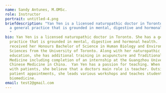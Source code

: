```yaml
---
name: Sandy Antunes, M.OMSc.
role: Instructor
portrait: untitled-4.png
briefdescription: "Yan Yen is a licensed naturopathic doctor in Toronto. She has
  a general practice that is grounded in mental, digestive and hormonal health.
  "
bio: Yan Yen is a licensed naturopathic doctor in Toronto. She has a general
  practice that is grounded in mental, digestive and hormonal health.   She
  received her Honours Bachelor of Science in Human Biology and Environmental
  Sciences from the University of Toronto. Along with her naturopathic
  education, she has additional training in acupuncture and Traditional Chinese
  Medicine including completion of an internship at the Guangzhou University of
  Chinese Medicine in China.  Yan Yen has a passion for teaching. When working
  with patients, she believe that a doctors main role is teacher. Outside of
  patient appointments, she leads various workshops and teaches students in
  biomedicine.
email: test2@gmail.com
---
```

